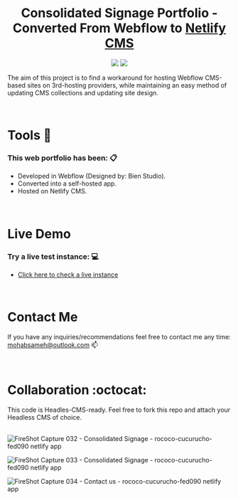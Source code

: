 <center><h1>Consolidated Signage Portfolio - Converted From Webflow to <a href="https://github.com/netlify/netlify-cms">Netlify CMS<a></h1></center>
<p align="center">
  <img src="https://img.shields.io/badge/webflow-%234353FF.svg?&style=for-the-badge&logo=webflow&logoColor=white" /> <img src="https://img.shields.io/badge/netlify-%2300C7B7.svg?&style=for-the-badge&logo=netlify&logoColor=white" />
</p>

The aim of this project is to find a workaround for hosting Webflow CMS-based sites on 3rd-hosting providers, while maintaining an easy method of updating CMS collections and updating site design.

<br />
<h1 align='left'>Tools 🔨</h1>

### This web portfolio has been: 📋
- Developed in Webflow (Designed by: Bien Studio).
- Converted into a self-hosted app.
- Hosted on Netlify CMS.

<br />
<h1 align='left'>Live Demo</h1>

### Try a live test instance: 💻
- [Click here to check a live instance](https://rococo-cucurucho-fed090.netlify.app/)


<br />
<h1 align='left'>Contact Me</h1>

If you have any inquiries/recommendations feel free to contact me any time: mohabsameh@outlook.com 📫

<br />
<h1 align='left'>Collaboration :octocat:</h1>
This code is Headles-CMS-ready. Feel free to fork this repo and attach your Headless CMS of choice.

<br />
<br />

![FireShot Capture 032 - Consolidated Signage - rococo-cucurucho-fed090 netlify app](https://user-images.githubusercontent.com/37941642/186969809-b89a87a1-e5aa-4046-b8ed-76f9a5ce614a.png)

![FireShot Capture 033 - Consolidated Signage - rococo-cucurucho-fed090 netlify app](https://user-images.githubusercontent.com/37941642/186969896-9cbdc5ec-e541-4bbb-ad3c-a1b944844de6.png)

![FireShot Capture 034 - Contact us - rococo-cucurucho-fed090 netlify app](https://user-images.githubusercontent.com/37941642/186969945-22027b5b-243d-497d-870c-d82043128008.png)
